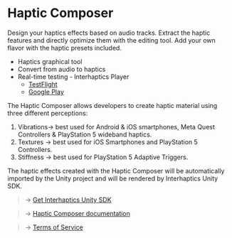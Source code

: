 # Haptic Composer
Design your haptics effects based on audio tracks. Extract the haptic features and directly optimize them with the editing tool. Add your own flavor with the haptic presets included.

+ Haptics graphical tool
+ Convert from audio to haptics
+ Real-time testing - Interhaptics Player
  + [TestFlight](https://testflight.apple.com/join/fmkQL4w8)
  + [Google Play](https://play.google.com/store/apps/details?id=com.Interhaptics.InterhapticsPlayer)

The Haptic Composer allows developers to create haptic material using three different perceptions:

1. Vibrations-> best used for Android & iOS smartphones, Meta Quest Controllers & PlayStation 5 wideband haptics.
2. Textures -> best used for iOS Smartphones and PlayStation 5 Controllers.
3. Stiffness -> best used for PlayStation 5 Adaptive Triggers.

The haptic effects created with the Haptic Composer will be automatically imported by the Unity project and will be rendered by Interhaptics Unity SDK.

> -> [Get Interhaptics Unity SDK](https://github.com/Interhaptics/Unity_CoreSDK)

> -> [Haptic Composer documentation](https://www.interhaptics.com/doc/haptic-composer/)

> -> [Terms of Service](https://www.interhaptics.com/eula/)
